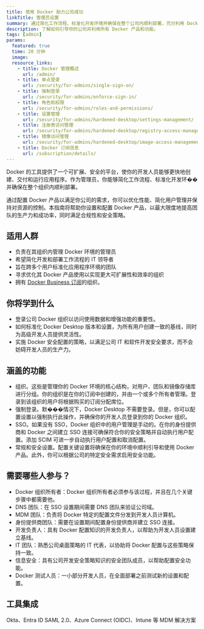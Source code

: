 ```yaml
---
title: 使用 Docker 助力公司成功
linkTitle: 管理员设置
summary: 通过简化工作流程、标准化开发环境并确保在整个公司内顺利部署，充分利用 Docker。
description: 了解如何引导你的公司并利用所有 Docker 产品和功能。
tags: [admin]
params:
  featured: true
  time: 20 分钟
  image: 
  resource_links:
    - title: Docker 管理概述
      url: /admin/
    - title: 单点登录
      url: /security/for-admins/single-sign-on/
    - title: 强制登录
      url: /security/for-admins/enforce-sign-in/
    - title: 角色和权限
      url: /security/for-admins/roles-and-permissions/
    - title: 设置管理
      url: /security/for-admins/hardened-desktop/settings-management/
    - title: 注册表访问管理
      url: /security/for-admins/hardened-desktop/registry-access-management/
    - title: 镜像访问管理
      url: /security/for-admins/hardened-desktop/image-access-management/
    - title: Docker 订阅信息
      url: /subscription/details/
---
```


Docker 的工具提供了一个可扩展、安全的平台，使你的开发人员能够更快地创建、交付和运行应用程序。作为管理员，你能够简化工作流程、标准化开发环��并确保在整个组织内顺利部署。

通过配置 Docker 产品以满足你公司的需求，你可以优化性能、简化用户管理并保持对资源的控制。本指南将帮助你设置和配置 Docker 产品，以最大限度地提高团队的生产力和成功率，同时满足合规性和安全策略。

## 适用人群

- 负责在其组织内管理 Docker 环境的管理员
- 希望简化开发和部署工作流程的 IT 领导者
- 旨在跨多个用户标准化应用程序环境的团队
- 寻求优化其 Docker 产品使用以实现更大可扩展性和效率的组织
- 拥有 [Docker Business 订阅](https://www.docker.com/pricing/)的组织。

## 你将学到什么

- 登录公司 Docker 组织以访问使用数据和增强功能的重要性。
- 如何标准化 Docker Desktop 版本和设置，为所有用户创建一致的基线，同时为高级开发人员提供灵活性。
- 实施 Docker 安全配置的策略，以满足公司 IT 和软件开发安全要求，而不会妨碍开发人员的生产力。

## 涵盖的功能

- 组织。这些是管理你的 Docker 环境的核心结构，对用户、团队和镜像存储库进行分组。你的组织是在你的订阅中创建的，并由一个或多个所有者管理。登录到该组织的用户将根据购买的订阅分配席位。
- 强制登录。默���情况下，Docker Desktop 不需要登录。但是，你可以配置设置以强制执行此操作，并确保你的开发人员登录到你的 Docker 组织。
- SSO。如果没有 SSO，Docker 组织中的用户管理是手动的。在你的身份提供商和 Docker 之间建立 SSO 连接可确保符合你的安全策略并自动执行用户配置。添加 SCIM 可进一步自动执行用户配置和取消配置。
- 常规和安全设置。配置关键设置将确保在你的环境中顺利引导和使用 Docker 产品。此外，你可以根据公司的特定安全需求启用安全功能。

## 需要哪些人参与？

- Docker 组织所有者：Docker 组织所有者必须参与该过程，并且在几个关键步骤中都需要他。
- DNS 团队：在 SSO 设置期间需要 DNS 团队来验证公司域。
- MDM 团队：负责将 Docker 特定的配置文件分发到开发人员计算机。
- 身份提供商团队：需要在设置期间配置身份提供商并建立 SSO 连接。
- 开发负责人：具有 Docker 配置知识的开发负责人，以帮助为开发人员设置建立基线。
- IT 团队：熟悉公司桌面策略的 IT 代表，以协助将 Docker 配置与这些策略保持一致。
- 信息安全：具有公司开发安全策略知识的安全团队成员，以帮助配置安全功能。
- Docker 测试人员：一小部分开发人员，在全面部署之前测试新的设置和配置。

## 工具集成

Okta、Entra ID SAML 2.0、Azure Connect (OIDC)、Intune 等 MDM 解决方案
